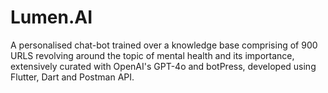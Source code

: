 # Lumen.AI 

A personalised chat-bot trained over a knowledge base comprising of 900 URLS revolving around the topic of mental health and its importance, extensively curated with OpenAI's GPT-4o and botPress, developed using Flutter, Dart and Postman API. 
